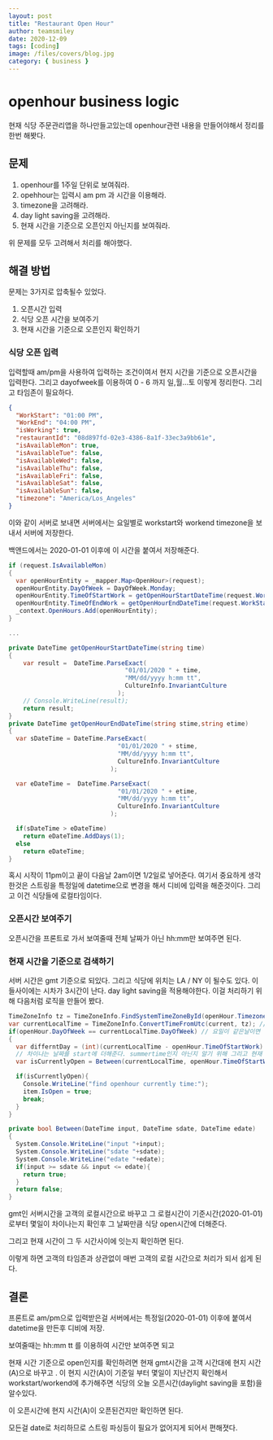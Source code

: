 ```yaml
---
layout: post
title: "Restaurant Open Hour"
author: teamsmiley
date: 2020-12-09
tags: [coding]
image: /files/covers/blog.jpg
category: { business }
---
```


# openhour business logic

현재 식당 주문관리앱을 하나만들고있는데 openhour관련 내용을 만들어야해서 정리를 한번 해봣다.

## 문제

1. openhour를 1주일 단위로 보여줘라.
1. opehhour는 입력시 am pm 과 시간을 이용해라.
1. timezone을 고려해라.
1. day light saving을 고려해라.
1. 현재 시간을 기준으로 오픈인지 아닌지를 보여줘라.

위 문제를 모두 고려해서 처리를 해야했다.

## 해결 방법

문제는 3가지로 압축될수 있었다.

1. 오픈시간 입력
1. 식당 오픈 시간을 보여주기
1. 현재 시간을 기준으로 오픈인지 확인하기

### 식당 오픈 입력

입력할때 am/pm을 사용하여 입력하는 조건이여서 현지 시간을 기준으로 오픈시간을 입력한다. 그리고 dayofweek를 이용하여 0 - 6 까지 일,월...토 이렇게 정리한다. 그리고 타임존이 필요하다.

```json
{
  "WorkStart": "01:00 PM",
  "WorkEnd": "04:00 PM",
  "isWorking": true,
  "restaurantId": "08d897fd-02e3-4386-8a1f-33ec3a9bb61e",
  "isAvailableMon": true,
  "isAvailableTue": false,
  "isAvailableWed": false,
  "isAvailableThu": false,
  "isAvailableFri": false,
  "isAvailableSat": false,
  "isAvailableSun": false,
  "timezone": "America/Los_Angeles"
}
```

이와 같이 서버로 보내면 서버에서는 요일별로 workstart와 workend timezone을 보내서 서버에 저장한다.

백앤드에서는 2020-01-01 이후에 이 시간을 붙여서 저장해준다.

```cs
if (request.IsAvailableMon)
{
  var openHourEntity = _mapper.Map<OpenHour>(request);
  openHourEntity.DayOfWeek = DayOfWeek.Monday;
  openHourEntity.TimeOfStartWork = getOpenHourStartDateTime(request.WorkStart);
  openHourEntity.TimeOfEndWork = getOpenHourEndDateTime(request.WorkStart,request.WorkEnd);
  _context.OpenHours.Add(openHourEntity);
}

...

private DateTime getOpenHourStartDateTime(string time)
{
    var result =  DateTime.ParseExact(
                                "01/01/2020 " + time,
                                "MM/dd/yyyy h:mm tt",
                                CultureInfo.InvariantCulture
                              );
    // Console.WriteLine(result);
    return result;
}
private DateTime getOpenHourEndDateTime(string stime,string etime)
{
  var sDateTime = DateTime.ParseExact(
                              "01/01/2020 " + stime,
                              "MM/dd/yyyy h:mm tt",
                              CultureInfo.InvariantCulture
                            );

  var eDateTime =  DateTime.ParseExact(
                              "01/01/2020 " + etime,
                              "MM/dd/yyyy h:mm tt",
                              CultureInfo.InvariantCulture
                            );

  if(sDateTime > eDateTime)
    return eDateTime.AddDays(1);
  else
    return eDateTime;
}
```

혹시 시작이 11pm이고 끝이 다음날 2am이면 1/2일로 넣어준다. 여기서 중요하게 생각한것은 스트링을 특정일에 datetime으로 변경을 해서 디비에 입력을 해준것이다. 그리고 이건 식당들에 로컬타임이다.

### 오픈시간 보여주기

오픈시간을 프론트로 가서 보여줄때 전체 날짜가 아닌 hh:mm만 보여주면 된다.

### 현재 시간을 기준으로 검색하기

서버 시간은 gmt 기준으로 되있다. 그리고 식당에 위치는 LA / NY 이 될수도 있다. 이들사이에는 시차가 3시간이 난다. day light saving을 적용해야한다. 이걸 처리하기 위해 다음처럼 로직을 만들어 봤다.

```cs
TimeZoneInfo tz = TimeZoneInfo.FindSystemTimeZoneById(openHour.Timezone); //저장된 타임존을 가져온다. America/Los_Angeles
var currentLocalTime = TimeZoneInfo.ConvertTimeFromUtc(current, tz); //식당의 위치에 localtime으로 바꾼다.
if(openHour.DayOfWeek == currentLocalTime.DayOfWeek) // 요일이 같은날이면
{
  var differntDay = (int)(currentLocalTime - openHour.TimeOfStartWork).TotalDays; //현재 로컬날짜와 디비에 잇는 workstart와 날자 차이를 계산한다.
  // 차이나는 날짜를 start에 더해준다. summertime인지 아닌지 알기 위해 그리고 현재 로컬 날짜가 이 더한 날짜 사이에잇는지 확인한다.
  var isCurrentlyOpen = Between(currentLocalTime, openHour.TimeOfStartWork.AddDays(differntDay), openHour.TimeOfEndWork.AddDays(differntDay));

  if(isCurrentlyOpen){
    Console.WriteLine("find openhour currently time:");
    item.IsOpen = true;
    break;
  }
}

private bool Between(DateTime input, DateTime sdate, DateTime edate)
{
  System.Console.WriteLine("input "+input);
  System.Console.WriteLine("sdate "+sdate);
  System.Console.WriteLine("edate "+edate);
  if(input >= sdate && input <= edate){
    return true;
  }
  return false;
}
```

gmt인 서버시간을 고객의 로컬시간으로 바꾸고 그 로컬시간이 기준시간(2020-01-01)로부터 몇일이 차이나는지 확인후 그 날짜만큼 식당 open시간에 더해준다.

그리고 현재 시간이 그 두 시간사이에 잇는지 확인하면 된다.

이렇게 하면 고객의 타임존과 상관없이 매번 고객의 로컬 시간으로 처리가 되서 쉽게 된다.

## 결론

프론트로 am/pm으로 입력받은걸 서버에서는 특정일(2020-01-01) 이후에 붙여서 datetime을 만든후 디비에 저장.

보여줄때는 hh:mm tt 를 이용하여 시간만 보여주면 되고

현재 시간 기준으로 open인지를 확인하려면 현재 gmt시간을 고객 시간대에 현지 시간(A)으로 바꾸고 . 이 현지 시간(A)이 기준일 부터 몇일이 지난건지 확인해서 workstart/workend에 추가해주면 식당의 오늘 오픈시간(daylight saving을 포함)을 알수있다.

이 오픈시간에 현지 시간(A)이 오픈된건지만 확인하면 된다.

모든걸 date로 처리하므로 스트링 파싱등이 필요가 없어지게 되어서 편해졋다.
